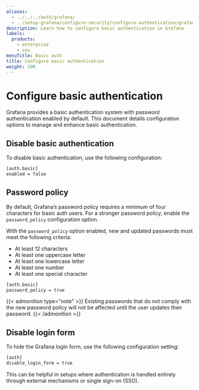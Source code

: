 ```yaml
---
aliases:
  - ../../../auth/grafana/
  - ../setup-grafana/configure-security/configure-authentication/grafana/  
description: Learn how to configure basic authentication in Grafana
labels:
  products:
    - enterprise
    - oss
menuTitle: Basic auth
title: Configure basic authentication
weight: 200
---
```


# Configure basic authentication

Grafana provides a basic authentication system with password authentication enabled by default. This document details configuration options to manage and enhance basic authentication.

## Disable basic authentication

To disable basic authentication, use the following configuration:

```bash
[auth.basic]
enabled = false
```

## Password policy

By default, Grafana’s password policy requires a minimum of four characters for basic auth users. For a stronger password policy, enable the `password_policy` configuration option.

With the `password_policy` option enabled, new and updated passwords must meet the following criteria:

- At least 12 characters
- At least one uppercase letter
- At least one lowercase letter
- At least one number
- At least one special character

```bash
[auth.basic]
password_policy = true
```

{{< admonition type="note" >}}
Existing passwords that do not comply with the new password policy will not be affected until the user updates their password.
{{< /admonition >}}

## Disable login form

To hide the Grafana login form, use the following configuration setting:

```bash
[auth]
disable_login_form = true
```

This can be helpful in setups where authentication is handled entirely through external mechanisms or single sign-on (SSO).
